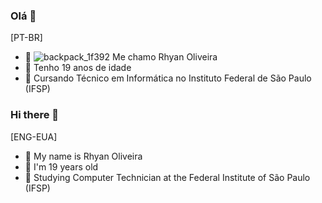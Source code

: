 ### Olá 👋

[PT-BR]
- 🔭 ![backpack_1f392](https://user-images.githubusercontent.com/53277086/199728877-f3547229-fcf9-4905-936c-cbbee27c7dbb.png)
Me chamo Rhyan Oliveira
- 🌱 Tenho 19 anos de idade
- 👯 Cursando Técnico em Informática no Instituto Federal de São Paulo (IFSP)
### Hi there 👋

[ENG-EUA]
- 🔭 My name is Rhyan Oliveira
- 🌱 I'm 19 years old
- 👯 Studying Computer Technician at the Federal Institute of São Paulo (IFSP)

